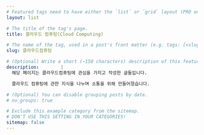 ```yaml
---
# Featured tags need to have either the `list` or `grid` layout (PRO only).
layout: list

# The title of the tag's page.
title: 클라우드 컴퓨팅(Cloud Computing)

# The name of the tag, used in a post's front matter (e.g. tags: [<slug>]).
slug: 클라우드컴퓨팅

# (Optional) Write a short (~150 characters) description of this featured tag.
description:        |
  해당 페이지는 클라우드컴퓨팅에 관심을 가지고 작성한 글들입니다. 

  클라우드 컴퓨팅에 관한 지식을 나누며 소통을 위해 만들어졌습니다.

# (Optional) You can disable grouping posts by date.
# no_groups: true

# Exclude this example category from the sitemap.
# DON'T USE THIS SETTING IN YOUR CATEGORIES!
sitemap: false
---
```

